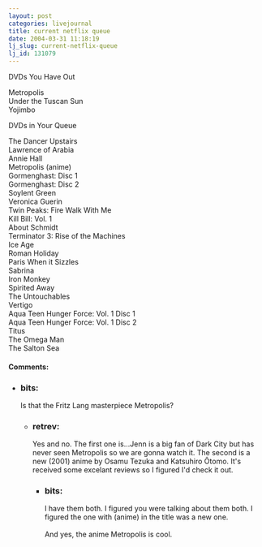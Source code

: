 ```yaml
---
layout: post
categories: livejournal
title: current netflix queue
date: 2004-03-31 11:18:19
lj_slug: current-netflix-queue
lj_id: 131079
---
```

DVDs You Have Out  



Metropolis  
Under the Tuscan Sun  
Yojimbo  



DVDs in Your Queue  



The Dancer Upstairs  
Lawrence of Arabia  
Annie Hall  
Metropolis (anime)  
Gormenghast: Disc 1  
Gormenghast: Disc 2  
Soylent Green  
Veronica Guerin  
Twin Peaks: Fire Walk With Me  
Kill Bill: Vol. 1  
About Schmidt  
Terminator 3: Rise of the Machines  
Ice Age  
Roman Holiday  
Paris When it Sizzles  
Sabrina  
Iron Monkey  
Spirited Away  
The Untouchables  
Vertigo  
Aqua Teen Hunger Force: Vol. 1 Disc 1  
Aqua Teen Hunger Force: Vol. 1 Disc 2  
Titus  
The Omega Man  
The Salton Sea


<div id="comments"><h4>Comments:</h4><div class="lj-comments"><ul>
<li><h3>bits: </h3>
<a id="comment-202"></a>
<p>Is that the Fritz Lang masterpiece Metropolis?</p>
<ul>
<li><h3>retrev: </h3>
<a id="comment-203"></a>
<p>Yes and no. The first one is...Jenn is a big fan of Dark City but has never seen Metropolis so we are gonna watch it. The second is a new (2001) anime by Osamu Tezuka and Katsuhiro Ôtomo. It's received some excelant reviews so I figured I'd check it out.</p>
<ul>
<li><h3>bits: </h3>
<a id="comment-204"></a>
<p>I have them both.  I figured you were talking about them both.  I figured the one with (anime) in the title was a new one.  <br>
<br>
And yes, the anime Metropolis is cool.</p>
</li>
</ul>
</li>
</ul>
</li>
</ul></div></div>
